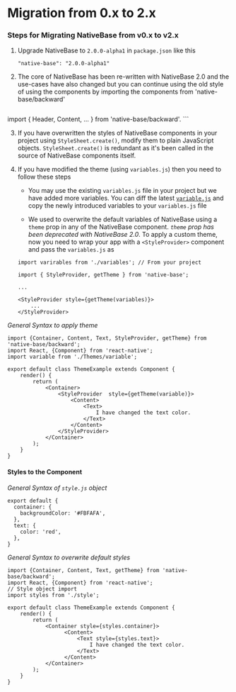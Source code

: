 # Migration from 0.x to 2.x

### Steps for Migrating NativeBase from v0.x to v2.x

1. Upgrade NativeBase to `2.0.0-alpha1` in `package.json` like this
    ```
    "native-base": "2.0.0-alpha1"
    ```

2. The core of NativeBase has been re-written with NativeBase 2.0 and the use-cases have also changed but you can continue using the old style of using the components by importing the components from 'native-base/backward'

    ```
import { Header, Content, ... } from 'native-base/backward'.
    ```

3. If you have overwritten the styles of NativeBase components in your project using <code>StyleSheet.create()</code>, modify them to plain JavaScript objects. `StyleSheet.create()` is redundant as it's been called in the source of NativeBase components itself.

4. If you have modified the theme (using `variables.js`) then you need to follow these steps

    * You may use the existing `variables.js` file in your project but we have added more variables. You can diff the latest  [<code>variable.js</code>](https://github.com/GeekyAnts/NativeBase/blob/v2.0-alpha1/theme/variables.js) and copy the newly introduced variables to your `variables.js` file

    * We used to overwrite the default variables of NativeBase using a `theme` prop in any of the NativeBase component. *`theme` prop has been deprecated with NativeBase 2.0*. To apply a custom theme, now you need to wrap your app with a  `<StyleProvider>` component and pass the `variables.js` as

    ```
    import varirables from './variables'; // From your project

    import { StyleProvider, getTheme } from 'native-base';

    ...

    <StyleProvider style={getTheme(variables)}>
        ...
    </StyleProvider>
    ```


*General Syntax to apply theme*

<pre class="line-numbers"><code class="language-jsx">import {Container, Content, Text, StyleProvider, getTheme} from 'native-base/backward';
import React, {Component} from 'react-native';
import variable from './Themes/variable';
​
export default class ThemeExample extends Component {
    render() {
        return (
            &lt;Container>
                &lt;StyleProvider  style={getTheme(variable)}>
                    &lt;Content>
                        &lt;Text>
                            I have changed the text color.
                        &lt;/Text>
                    &lt;/Content>
                &lt;/StyleProvider>
            &lt;/Container>
        );
    }
}</code></pre>

#### Styles to the Component

*General Syntax of <code>style.js</code> object*

<pre class="line-numbers"><code class="language-jsx">export default {
  container: {
    backgroundColor: '#FBFAFA',
  },
  text: {
    color: 'red',
  },
}</code></pre>

*General Syntax to overwrite default styles*

<pre class="line-numbers"><code class="language-jsx">import {Container, Content, Text, getTheme} from 'native-base/backward';
import React, {Component} from 'react-native';
// Style object import
import styles from './style';
​
export default class ThemeExample extends Component {
    render() {
        return (
            &lt;Container style={styles.container}>
                  &lt;Content>
                      &lt;Text style={styles.text}>
                          I have changed the text color.
                      &lt;/Text>
                  &lt;/Content>
            &lt;/Container>
        );
    }
}</code></pre>
